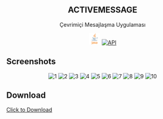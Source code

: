 <h2 align="center">ACTIVEMESSAGE</h2>
<p align="center">  
Çevrimiçi Mesajlaşma Uygulaması<br>
 <p align="center">
 <img  alt="Java" width="30px" src="https://raw.githubusercontent.com/github/explore/80688e429a7d4ef2fca1e82350fe8e3517d3494d/topics/java/java.png" />
 <a href="https://android-arsenal.com/api?level=23"><img alt="API" src="https://img.shields.io/badge/API-23%2B-brightgreen.svg?style=flat"/></a>
  </p>
  
  ## Screenshots
<p align="center">
  <img  alt="1" width="200px" src="https://user-images.githubusercontent.com/49868097/185794711-c8f1f431-b349-44be-a994-edca152e2b31.png"/>
  <img  alt="2" width="200px"  src="https://user-images.githubusercontent.com/49868097/185794769-cb37158e-9b17-452e-ad8f-ff648dbf529f.png"/>
  <img  alt="3" width="200px"  src="https://user-images.githubusercontent.com/49868097/185794800-c70f5c4d-14b7-46c6-8f21-52816df2caa1.png"/>
  <img  alt="4" width="200px"  src="https://user-images.githubusercontent.com/49868097/185794803-d8d21b9f-3c99-4de5-8e94-bc1068324617.png"/>
  <img  alt="5" width="200px"  src="https://user-images.githubusercontent.com/49868097/185794811-3aad59de-8531-4a06-be3a-cd45249c3f9d.png"/>
  <img  alt="6" width="200px"  src="https://user-images.githubusercontent.com/49868097/185794814-39c3d861-9fd1-4992-8c86-2a8401058071.png"/>
  <img  alt="7" width="200px"  src="https://user-images.githubusercontent.com/49868097/185794818-d8b54761-44fb-4e9c-94e4-aa8dd7c591f0.png"/>
  <img  alt="8" width="200px"  src="https://user-images.githubusercontent.com/49868097/185794822-7a22482e-d5dc-4185-9562-7c70b858de9f.png"/>
  <img  alt="9" width="200px"  src="https://user-images.githubusercontent.com/49868097/185794987-d6120cb2-e38a-4687-b8f3-f87dac66e6be.png"/>
  <img  alt="10" width="200px"  src="https://user-images.githubusercontent.com/49868097/185795083-243139e7-1ab1-4bd2-8431-c909a3b748ab.png"/>
 </p>
<h2 align="left">Download</h2>
<p align="left">  
<a href="myFile.js" download>Click to Download</a><br>



</br>

